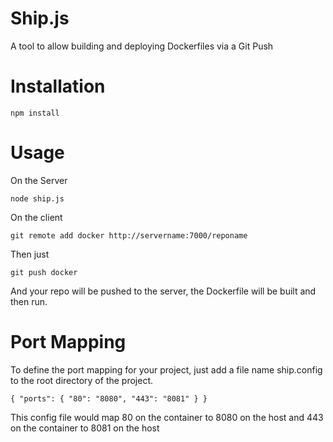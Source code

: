 Ship.js
=======

A tool to allow building and deploying Dockerfiles via a Git Push

Installation
============

`npm install`

Usage
=====

On the Server

`node ship.js`

On the client

`git remote add docker http://servername:7000/reponame`

Then just

`git push docker`

And your repo will be pushed to the server, the Dockerfile will be built and then run.


Port Mapping
============

To define the port mapping for your project, just add a file name ship.config to the root directory of the project.


`{
  "ports": {
    "80": "8080",
    "443": "8081"
  }
}`

This config file would map 80 on the container to 8080 on the host and 443 on the container to 8081 on the host
